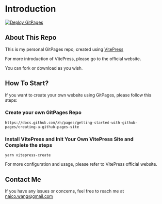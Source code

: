 # Introduction

[![Deploy GitPages](https://github.com/naico-wang/naico-wang.github.io/actions/workflows/deploy.yml/badge.svg?branch=main)](https://github.com/naico-wang/naico-wang.github.io/actions/workflows/deploy.yml)

## About This Repo

This is my personal GitPages repo, created using [VitePress](https://vitepress.dev/)

For more introduction of VitePress, please go to the official website.

You can fork or download as you wish.

## How To Start?

If you want to create your own website using GitPages, please follow this steps:

### Create your own GitPages Repo 

```shell
https://docs.github.com/zh/pages/getting-started-with-github-pages/creating-a-github-pages-site
```

### Install VitePress and Init Your Own VitePress Site and Complete the steps

```shell
yarn vitepress-create
```

For more configuration and usage, please refer to VitePress official website.

## Contact Me

If you have any issues or concerns, feel free to reach me at [naico.wang@gmail.com](mailto:naico.wang@gmail.com)
